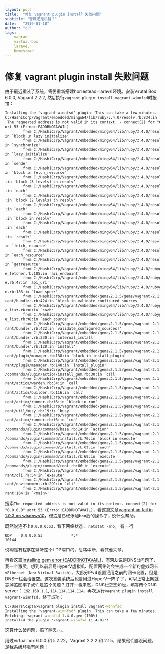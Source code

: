 ```yaml
---
layout: post
title:  "修复 vagrant plugin install 失败问题"
subtitle: "智障还是机智？"
date:   "2019-01-10"
author: "cj"
tags:
    vagrant
    virtual-box
    laravel
    homestead
---
```


# 修复 vagrant plugin install 失败问题

由于最近重装了系统，需要重新搭建homestead+laravel环境。安装Virutal Box 6.0.0, Vagrant 2.2.2, 然后执行`vagrant plugin install vagrant-winnfsd`时报错：

```txt
Installing the 'vagrant-winnfsd' plugin. This can take a few minutes...
C:/HashiCorp/Vagrant/embedded/mingw64/lib/ruby/2.4.0/resolv.rb:834:in `connect':
 The requested address is not valid in its context. - connect(2) for "0.0.0.0" p
ort 53 (Errno::EADDRNOTAVAIL)
        from C:/HashiCorp/Vagrant/embedded/mingw64/lib/ruby/2.4.0/resolv.rb:834:
in `block in lazy_initialize'
        from C:/HashiCorp/Vagrant/embedded/mingw64/lib/ruby/2.4.0/resolv.rb:826:
in `synchronize'
        from C:/HashiCorp/Vagrant/embedded/mingw64/lib/ruby/2.4.0/resolv.rb:826:
in `lazy_initialize'
        from C:/HashiCorp/Vagrant/embedded/mingw64/lib/ruby/2.4.0/resolv.rb:846:
in `sender'
        from C:/HashiCorp/Vagrant/embedded/mingw64/lib/ruby/2.4.0/resolv.rb:525:
in `block in fetch_resource'
        from C:/HashiCorp/Vagrant/embedded/mingw64/lib/ruby/2.4.0/resolv.rb:1133
:in `block (3 levels) in resolv'
        from C:/HashiCorp/Vagrant/embedded/mingw64/lib/ruby/2.4.0/resolv.rb:1131
:in `each'
        from C:/HashiCorp/Vagrant/embedded/mingw64/lib/ruby/2.4.0/resolv.rb:1131
:in `block (2 levels) in resolv'
        from C:/HashiCorp/Vagrant/embedded/mingw64/lib/ruby/2.4.0/resolv.rb:1130
:in `each'
        from C:/HashiCorp/Vagrant/embedded/mingw64/lib/ruby/2.4.0/resolv.rb:1130
:in `block in resolv'
        from C:/HashiCorp/Vagrant/embedded/mingw64/lib/ruby/2.4.0/resolv.rb:1128
:in `each'
        from C:/HashiCorp/Vagrant/embedded/mingw64/lib/ruby/2.4.0/resolv.rb:1128
:in `resolv'
        from C:/HashiCorp/Vagrant/embedded/mingw64/lib/ruby/2.4.0/resolv.rb:520:
in `fetch_resource'
        from C:/HashiCorp/Vagrant/embedded/mingw64/lib/ruby/2.4.0/resolv.rb:510:
in `each_resource'
        from C:/HashiCorp/Vagrant/embedded/mingw64/lib/ruby/2.4.0/resolv.rb:491:
in `getresource'
        from C:/HashiCorp/Vagrant/embedded/mingw64/lib/ruby/2.4.0/rubygems/remot
e_fetcher.rb:105:in `api_endpoint'
        from C:/HashiCorp/Vagrant/embedded/mingw64/lib/ruby/2.4.0/rubygems/sourc
e.rb:47:in `api_uri'
        from C:/HashiCorp/Vagrant/embedded/mingw64/lib/ruby/2.4.0/rubygems/sourc
e.rb:183:in `load_specs'
        from C:/HashiCorp/Vagrant/embedded/gems/2.1.5/gems/vagrant-2.1.5/lib/vag
rant/bundler.rb:424:in `block in validate_configured_sources!'
        from C:/HashiCorp/Vagrant/embedded/mingw64/lib/ruby/2.4.0/rubygems/sourc
e_list.rb:98:in `each'
        from C:/HashiCorp/Vagrant/embedded/mingw64/lib/ruby/2.4.0/rubygems/sourc
e_list.rb:98:in `each_source'
        from C:/HashiCorp/Vagrant/embedded/gems/2.1.5/gems/vagrant-2.1.5/lib/vag
rant/bundler.rb:422:in `validate_configured_sources!'
        from C:/HashiCorp/Vagrant/embedded/gems/2.1.5/gems/vagrant-2.1.5/lib/vag
rant/bundler.rb:330:in `internal_install'
        from C:/HashiCorp/Vagrant/embedded/gems/2.1.5/gems/vagrant-2.1.5/lib/vag
rant/bundler.rb:128:in `install'
        from C:/HashiCorp/Vagrant/embedded/gems/2.1.5/gems/vagrant-2.1.5/lib/vag
rant/plugin/manager.rb:138:in `block in install_plugin'
        from C:/HashiCorp/Vagrant/embedded/gems/2.1.5/gems/vagrant-2.1.5/lib/vag
rant/plugin/manager.rb:148:in `install_plugin'
        from C:/HashiCorp/Vagrant/embedded/gems/2.1.5/gems/vagrant-2.1.5/plugins
/commands/plugin/action/install_gem.rb:30:in `call'
        from C:/HashiCorp/Vagrant/embedded/gems/2.1.5/gems/vagrant-2.1.5/lib/vag
rant/action/warden.rb:34:in `call'
        from C:/HashiCorp/Vagrant/embedded/gems/2.1.5/gems/vagrant-2.1.5/lib/vag
rant/action/builder.rb:116:in `call'
        from C:/HashiCorp/Vagrant/embedded/gems/2.1.5/gems/vagrant-2.1.5/lib/vag
rant/action/runner.rb:66:in `block in run'
        from C:/HashiCorp/Vagrant/embedded/gems/2.1.5/gems/vagrant-2.1.5/lib/vag
rant/util/busy.rb:19:in `busy'
        from C:/HashiCorp/Vagrant/embedded/gems/2.1.5/gems/vagrant-2.1.5/lib/vag
rant/action/runner.rb:66:in `run'
        from C:/HashiCorp/Vagrant/embedded/gems/2.1.5/gems/vagrant-2.1.5/plugins
/commands/plugin/command/base.rb:14:in `action'
        from C:/HashiCorp/Vagrant/embedded/gems/2.1.5/gems/vagrant-2.1.5/plugins
/commands/plugin/command/install.rb:70:in `block in execute'
        from C:/HashiCorp/Vagrant/embedded/gems/2.1.5/gems/vagrant-2.1.5/plugins
/commands/plugin/command/install.rb:69:in `each'
        from C:/HashiCorp/Vagrant/embedded/gems/2.1.5/gems/vagrant-2.1.5/plugins
/commands/plugin/command/install.rb:69:in `execute'
        from C:/HashiCorp/Vagrant/embedded/gems/2.1.5/gems/vagrant-2.1.5/plugins
/commands/plugin/command/root.rb:66:in `execute'
        from C:/HashiCorp/Vagrant/embedded/gems/2.1.5/gems/vagrant-2.1.5/lib/vag
rant/cli.rb:54:in `execute'
        from C:/HashiCorp/Vagrant/embedded/gems/2.1.5/gems/vagrant-2.1.5/lib/vag
rant/environment.rb:291:in `cli'
        from C:/HashiCorp/Vagrant/embedded/gems/2.1.5/gems/vagrant-2.1.5/bin/vag
rant:164:in `<main>'
```

搜索`The requested address is not valid in its context. connect(2) for "0.0.0.0" port 53 (Errno::EADDRNOTAVAIL)`，看这篇文章[vagrant up fail in 1.9.3 on windows10](https://github.com/hashicorp/vagrant/issues/8395)，但这是已经添加box后的操作了，没什么帮助。

既然说连不上`0.0.0.0:53`，看下网络状态：
`netstat -ano`，
有一行

`UDP    0.0.0.0:53             *:*                                    10144`

说明是有程序在监听这个UDP端口的。思路中断，看其他文章。

再看这篇[Installing gem error (EADDRNOTAVAIL)](https://stackoverflow.com/questions/35202153/installing-gem-error-eaddrnotavail)，有网友说是DNS出问题了，我一个激灵，想到以前启用HyperV虚拟机、配置网络时会生成一个新的虚拟网卡`vEthernet (New Virtual Switch)`，大部分IPv4设置沿用之前的网卡设置，但是DNS一栏会给置空。这次重装系统后也启用过HyperV一阵子了，可以正常上网就忘掉这回事了或许是这个问题？打开一看果然，DNS栏空空如也，填写两个DNS server： `192.168.1.1`, `114.114.114.114`，再次运行`vagrant plugin install vagrant-winnfsd`，终于成功：

```cmd
C:\Users\capta>vagrant plugin install vagrant-winnfsd
Installing the 'vagrant-winnfsd' plugin. This can take a few minutes...
Fetching: vagrant-winnfsd-1.4.0.gem (100%)
Installed the plugin 'vagrant-winnfsd (1.4.0)'!
```

这算什么破问题，搞了两天。。。

用过virtual box 6.0.0 和 5.2.22，Vagrant 2.2.2 和 2.1.5，结果他们都没问题，是我系统环境有问题！ 